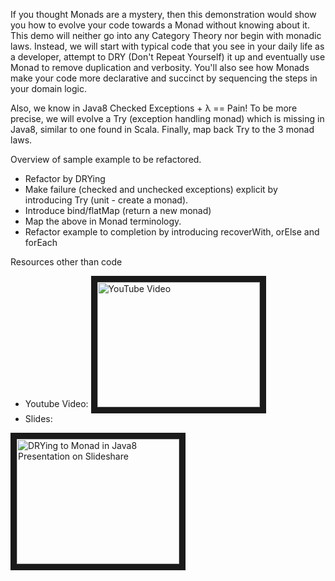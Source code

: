 If you thought Monads are a mystery, then this demonstration would show you how to evolve your code towards a Monad without knowing about it. 
This demo will neither go into any Category Theory nor begin with monadic laws.  Instead, we will start with typical code that you see in your daily life as a developer, attempt to DRY (Don't Repeat Yourself) it up and eventually use Monad to remove duplication and verbosity. 
You'll also see how Monads make your code more declarative and succinct by sequencing the steps in your domain logic.

Also, we know in Java8 Checked Exceptions + λ == Pain!  To be more precise, we will evolve a Try (exception handling monad) which is missing in Java8, similar to one found in Scala. 
Finally, map back Try to the 3 monad laws.

Overview of sample example to be refactored.
* Refactor by DRYing
* Make failure (checked and unchecked exceptions) explicit by introducing Try (unit - create a monad).
* Introduce bind/flatMap (return a new monad)
* Map the above in Monad terminology.
* Refactor example to completion by introducing recoverWith, orElse and forEach 

Resources other than code
* Youtube Video:
<a href="https://www.youtube.com/watch?feature=player_embedded&v=_ykDhFYRaQ8" target="_blank"><img src="http://img.youtube.com/vi/_ykDhFYRaQ8/0.jpg" alt="YouTube Video" width="260" height="200" border="10" /></a>
* Slides:
<a href="//www.slideshare.net/DhavalDalal/drying-tomonadsinjava8" title="DRYing to Monad in Java8" target="_blank">
<img src="https://image.slidesharecdn.com/drying-to-monads-in-java8-150912064904-lva1-app6891/95/drying-to-monad-in-java8-1-638.jpg?cb=1448126829" alt="DRYing to Monad in Java8 Presentation on Slideshare" width="260" height="200" border="10"/></a> </strong>
